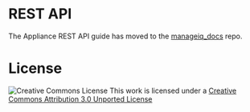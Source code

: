 # REST API

The Appliance REST API guide has moved to the [manageiq_docs](https://github.com/ManageIQ/manageiq_docs) repo.

# License

![Creative Commons License](http://i.creativecommons.org/l/by/3.0/88x31.png)
This work is licensed under a [Creative Commons Attribution 3.0 Unported License](http://creativecommons.org/licenses/by/3.0/deed.en_US)

